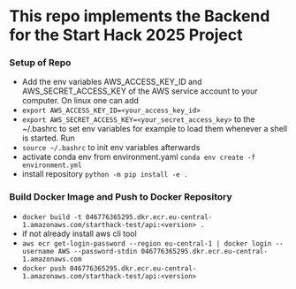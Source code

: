 # This repo implements the Backend for the Start Hack 2025 Project


### Setup of Repo
- Add the env variables AWS_ACCESS_KEY_ID and AWS_SECRET_ACCESS_KEY of the AWS service account to your computer. On linux one can add 
- `export AWS_ACCESS_KEY_ID=<your_access_key_id>`
- `export AWS_SECRET_ACCESS_KEY=<your_secret_access_key>`
to the ~/.bashrc to set env variables for example to load them whenever a shell is started.
Run
- `source ~/.bashrc` to init env variables afterwards
- activate conda env from environment.yaml `conda env create -f environment.yml`
- install repository `python -m pip install -e .`

### Build Docker Image and Push to Docker Repository
- `docker build -t 046776365295.dkr.ecr.eu-central-1.amazonaws.com/starthack-test/api:<version> .`
- if not already install aws cli tool
- `aws ecr get-login-password --region eu-central-1 | docker login --username AWS --password-stdin 046776365295.dkr.ecr.eu-central-1.amazonaws.com`
- `docker push 046776365295.dkr.ecr.eu-central-1.amazonaws.com/starthack-test/api:<version>`
